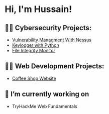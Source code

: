 <h1>Hi, I'm Hussain! </h1>

<h2>👨‍💻 Cybersecurity Projects:</h2>

- [Vulnerability Managment With Nessus](https://github.com/CyberSain/NessusLab)
- [Keylogger with Python](https://github.com/CyberSain/Keylogger)
- [File Integrity Monitor](https://github.com/CyberSain/FIM)



<h2>👨‍💻 Web Development Projects:</h2>

- [Coffee Shop Website](https://github.com/CyberSain/CoffeeShop)




<h2>🔭 I’m currently working on</h2>

- TryHackMe Web Fundamentals





<!--
<h2>🌱 I’m currently learning</h2>

-Python
-Go

<h2> 🤳 Connect with me:</h2>

[<img align="left" alt=" | Twitter" width="22px" src="https://cdn.jsdelivr.net/npm/simple-icons@v3/icons/twitter.svg" />][twitter]
[<img align="left" alt=" | LinkedIn" width="22px" src="https://cdn.jsdelivr.net/npm/simple-icons@v3/icons/linkedin.svg" />][linkedin]
[<img align="left" alt=" | Instagram" width="22px" src="https://cdn.jsdelivr.net/npm/simple-icons@v3/icons/instagram.svg" />][instagram]

[twitter]: https://twitter.com/
[instagram]: https://www.instagram.com//
[linkedin]: https://linkedin.com/in/
-->
